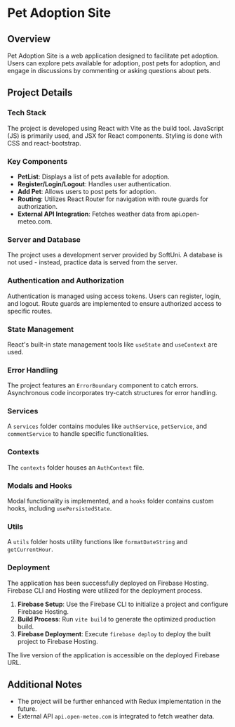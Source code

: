 # Pet Adoption Site

## Overview

Pet Adoption Site is a web application designed to facilitate pet adoption. Users can explore pets available for adoption, post pets for adoption, and engage in discussions by commenting or asking questions about pets.

## Project Details

### Tech Stack

The project is developed using React with Vite as the build tool. JavaScript (JS) is primarily used, and JSX for React components. Styling is done with CSS and react-bootstrap.

### Key Components

- **PetList**: Displays a list of pets available for adoption.
- **Register/Login/Logout**: Handles user authentication.
- **Add Pet**: Allows users to post pets for adoption.
- **Routing**: Utilizes React Router for navigation with route guards for authorization.
- **External API Integration**: Fetches weather data from api.open-meteo.com.

### Server and Database

The project uses a development server provided by SoftUni. A database is not used - instead, practice data is served from the server.

### Authentication and Authorization

Authentication is managed using access tokens. Users can register, login, and logout. Route guards are implemented to ensure authorized access to specific routes.

### State Management

React's built-in state management tools like `useState` and `useContext` are used.

### Error Handling

The project features an `ErrorBoundary` component to catch errors. Asynchronous code incorporates try-catch structures for error handling.

### Services

A `services` folder contains modules like `authService`, `petService`, and `commentService` to handle specific functionalities.

### Contexts

The `contexts` folder houses an `AuthContext` file.

### Modals and Hooks

Modal functionality is implemented, and a `hooks` folder contains custom hooks, including `usePersistedState`.

### Utils

A `utils` folder hosts utility functions like `formatDateString` and `getCurrentHour`.

### Deployment

The application has been successfully deployed on Firebase Hosting. Firebase CLI and Hosting were utilized for the deployment process.

1. **Firebase Setup**: Use the Firebase CLI to initialize a project and configure Firebase Hosting.
2. **Build Process**: Run `vite build` to generate the optimized production build.
3. **Firebase Deployment**: Execute `firebase deploy` to deploy the built project to Firebase Hosting.

The live version of the application is accessible on the deployed Firebase URL.

## Additional Notes

- The project will be further enhanced with Redux implementation in the future.
- External API `api.open-meteo.com` is integrated to fetch weather data.
